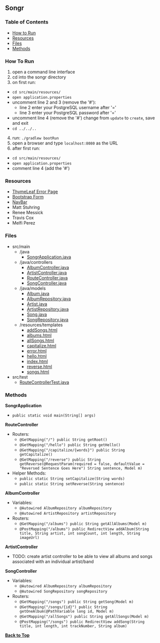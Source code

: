 <a name="top"><a/>
## Songr
### Table of Contents
* [How to Run](#run)
* [Resources](#resources)
* [Files](#files)
* [Methods](#methods)

<a name="run"></a>
### How To Run
1. open a command line interface
2. cd into the songr directory
3. on first run:
  * `cd src/main/resources/`
  * `open application.properties`
  * uncomment line 2 and 3 (remove the '#'):
    * line 2 enter your PostgreSQL username after '='
    * line 3 enter your PostgreSQL password after '='
  * uncomment line 4 (remove the '#') change from `update` to `create`, save and exit
  * `cd ../../..`
4. run: `./gradlew bootRun`
5. open a browser and type `localhost:8080` as the URL
6. after first run:
  * `cd src/main/resources/`
  * `open application.properties`
  * comment line 4 (add the '#')

<a name="resources"></a>
### Resources
* [ThymeLeaf Error Page](https://www.logicbig.com/tutorials/spring-framework/spring-boot/custom-thymeleaf-error-page.html)
* [Bootstrap Form](https://getbootstrap.com/docs/4.3/components/forms/#horizontal-form)
* [NavBar](https://getbootstrap.com/docs/4.3/components/navbar/#nav)
* Matt Stuhring
* Renee Messick
* Travis Cox
* Melfi Perez

<a name="files"></a>
### Files
* src/main
  * /java
    * [SongrApplication.java](./src/main/java/com/nparo/songr/SongrApplication.java)
  * /java/controllers
    * [AlbumController.java](./src/main/java/com/nparo/songr/controllers/AlbumController.java)
    * [ArtistController.java](./src/main/java/com/nparo/songr/controllers/ArtistController.java)
    * [RouteController.java](./src/main/java/com/nparo/songr/controllers/RouteController.java)
    * [SongController.java](./src/main/java/com/nparo/songr/controllers/SongController.java)
  * /java/models
    * [Album.java](./src/main/java/com/nparo/songr/models/Album.java)
    * [AlbumRepository.java](./src/main/java/com/nparo/songr/models/AlbumRepository.java)
    * [Artist.java](./src/main/java/com/nparo/songr/models/Artist.java)
    * [ArtistRepository.java](./src/main/java/com/nparo/songr/models/ArtistRepository.java)
    * [Song.java](./src/main/java/com/nparo/songr/models/Song.java)
    * [SongRepository.java](./src/main/java/com/nparo/songr/models/SongRepository.java)
  * /resources/templates
    * [addSongs.html](./src/main/resources/templates/addSongs.html)
    * [albums.html](./src/main/resources/templates/albums.html)
    * [allSongs.html](./src/main/resources/templates/allSongs.html)
    * [capitalize.html](./src/main/resources/templates/capitalize.html)
    * [error.html](./src/main/resources/templates/error.html)
    * [hello.html](./src/main/resources/templates/hello.html)
    * [index.html](./src/main/resources/templates/index.html)
    * [reverse.html](./src/main/resources/templates/reverse.html)
    * [songs.html](./src/main/resources/templates/songs.html)
* src/test
  * [RouteControllerTest.java](./src/test/java/com/nparo/songr/RouteControllerTest.java)

<a name="methods"></a>
### Methods
**SongrApplication**
* `public static void main(String[] args)`

**RouteController**
* Routers:
  * `@GetMapping("/") public String getRoot()`
  * `@GetMapping("/hello") public String getHello()`
  * `@GetMapping("/capitalize/{words}") public String getCapitalize()`
  * `@GetMapping("/reverse") public String getReverse(@RequestParam(required = false, defaultValue = "Reversed Sentence Goes Here") String sentence, Model m)`
* Helper Methods:
  * `public static String setCapitalize(String words)`
  * `public static String setReverse(String sentence)`

**AlbumController**
* Variables:
  * `@Autowired AlbumRepository albumRepository`
  * `@Autowired ArtistRepository artistRepository`
* Routers:
  * `@GetMapping("/albums") public String getAllAlbums(Model m)`
  * `@PostMapping("/albums") public RedirectView addAlbum(String title, String artist, int songCount, int length, String imageUrl)`

**ArtistController**
* TODO: create artist controller to be able to view all albums and songs associated with an individual artist/band

**SongController**
* Variables:
  * `@Autowired AlbumRepository albumRepository`
  * `@Autowired SongRepository songRepository`
* Routers:
  * `@GetMapping("/songs") public String getSong(Model m)`
  * `@GetMapping("/songs/{id}") public String getOneAlbum(@PathVariable long id, Model m)`
  * `@GetMapping("/allSongs") public String getAllSongs(Model m)`
  * `@PostMapping("/songs") public RedirectView addSong(String title, int length, int trackNumber, String album)`
  

**[Back to Top](#top)**
  